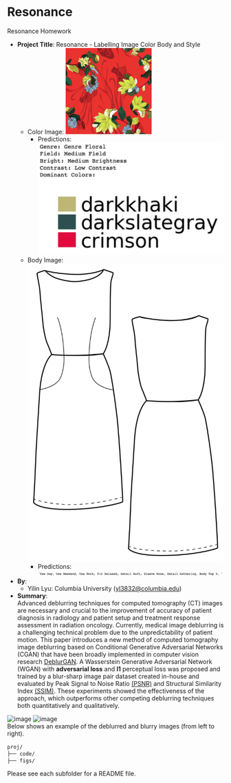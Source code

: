 # Resonance

Resonance Homework 

+ **Project Title**: Resonance - Labelling Image Color Body and Style   
  + Color Image: <img src = './figs/test_4.png'  width="200" height="200">
 	 + Predictions: ![image](./figs/predictions_of_test_4.png) 
  + Body Image: ![image](./figs/test4.png) 
  	 + Predictions: ![image](./figs/predictions_of_test4.png) 
+ **By**:  
  + Yilin Lyu: Columbia University (yl3832@columbia.edu)
+ **Summary**:  
Advanced deblurring techniques for computed tomography (CT) images are necessary and crucial to the improvement of accuracy of patient diagnosis in radiology and patient setup and treatment response assessment in radiation oncology. Currently, medical image deblurring is a challenging technical problem due to the unpredictability of patient motion. This paper introduces a new method of computed tomography image deblurring based on Conditional Generative Adversarial Networks (CGAN) that have been broadly implemented in computer vision research [DeblurGAN](https://arxiv.org/pdf/1711.07064.pdf). A Wasserstein Generative Adversarial Network (WGAN) with **adversarial loss** and **l1** perceptual loss was proposed and trained by a blur-sharp image pair dataset created in-house and evaluated by Peak Signal to Noise Ratio [(PSNR)](https://en.wikipedia.org/wiki/Peak_signal-to-noise_ratio) and Structural Similarity Index [(SSIM)](http://www.imatest.com/docs/ssim/). These experiments showed the effectiveness of the approach, which outperforms other competing deblurring techniques both quantitatively and qualitatively.

![image](./figs/2.png)
![image](./figs/9.png)   
        Below shows an example of the deblurred and blurry images (from left to right).   
 

```
proj/
├── code/ 
├── figs/  
```

Please see each subfolder for a README file.